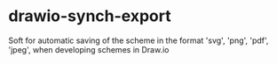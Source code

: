 # drawio-synch-export
Soft for automatic saving of the scheme in the format 'svg', 'png', 'pdf', 'jpeg', when developing schemes in Draw.io
